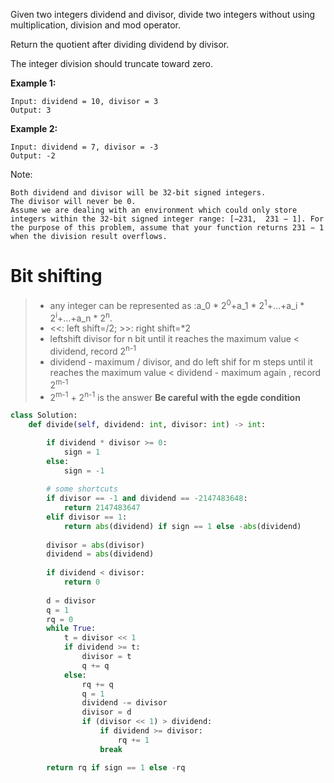 Given two integers dividend and divisor, divide two integers without using multiplication, division and mod operator.

Return the quotient after dividing dividend by divisor.

The integer division should truncate toward zero.

**Example 1:**
```
Input: dividend = 10, divisor = 3
Output: 3
```
**Example 2:**
```
Input: dividend = 7, divisor = -3
Output: -2
```
Note:
```
Both dividend and divisor will be 32-bit signed integers.
The divisor will never be 0.
Assume we are dealing with an environment which could only store integers within the 32-bit signed integer range: [−231,  231 − 1]. For the purpose of this problem, assume that your function returns 231 − 1 when the division result overflows.
```
# Bit shifting
>* any integer can be represented as :a_0 * 2<sup>0</sup>+a_1 * 2<sup>1</sup>+…+a_i * 2<sup>i</sup>+…+a_n * 2<sup>n</sup>.
>* <<: left shift=/2;   >>: right shift=*2
>* leftshift divisor for n bit until it reaches the maximum value < dividend, record 2<sup>n-1</sup>
>* dividend - maximum / divisor, and do left shif for m steps until it reaches the maximum value < dividend - maximum again , record 2<sup>m-1</sup>
>* 2<sup>m-1</sup> + 2<sup>n-1</sup> is the answer
**Be careful with the egde condition**
```python
class Solution:
    def divide(self, dividend: int, divisor: int) -> int:

        if dividend * divisor >= 0:
            sign = 1
        else:
            sign = -1
        
		# some shortcuts
        if divisor == -1 and dividend == -2147483648:
            return 2147483647
        elif divisor == 1:
            return abs(dividend) if sign == 1 else -abs(dividend)
        
        divisor = abs(divisor)
        dividend = abs(dividend)
        
        if dividend < divisor:
            return 0
        
        d = divisor
        q = 1
        rq = 0
        while True:
            t = divisor << 1
            if dividend >= t:
                divisor = t
                q += q
            else:
                rq += q
                q = 1
                dividend -= divisor
                divisor = d
                if (divisor << 1) > dividend:
                    if dividend >= divisor:
                        rq += 1
                    break

        return rq if sign == 1 else -rq
```